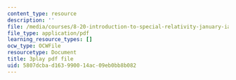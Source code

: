 ```yaml
---
content_type: resource
description: ''
file: /media/courses/8-20-introduction-to-special-relativity-january-iap-2021/5807dcbad163990014ac09eb0bb8b082_mBGJOLE7ZUg.pdf
file_type: application/pdf
learning_resource_types: []
ocw_type: OCWFile
resourcetype: Document
title: 3play pdf file
uid: 5807dcba-d163-9900-14ac-09eb0bb8b082
---
```

